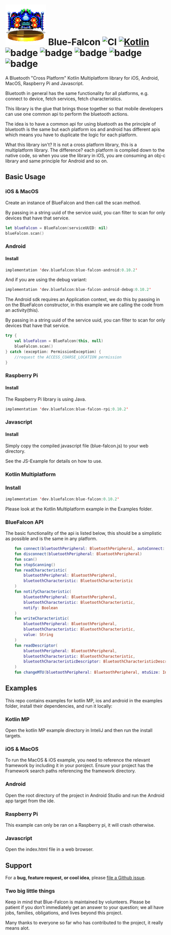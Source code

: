 # ![Blue Falcon](bluefalcon.png) Blue-Falcon ![CI](https://github.com/Reedyuk/blue-falcon/workflows/CI/badge.svg) [![Kotlin](https://img.shields.io/badge/kotlin-1.6.20-blue.svg)](http://kotlinlang.org) ![badge][badge-android] ![badge][badge-native] ![badge][badge-mac] ![badge][badge-rpi] ![badge][badge-js]

A Bluetooth "Cross Platform" Kotlin Multiplatform library for iOS, Android, MacOS, Raspberry Pi and Javascript.

Bluetooth in general has the same functionality for all platforms, e.g. connect to device, fetch services, fetch characteristics.

This library is the glue that brings those together so that mobile developers can use one common api to perform the bluetooth actions.

The idea is to have a common api for using bluetooth as the principle of bluetooth is the same but each platform ios and android has different apis which means you have to duplicate the logic for each platform.

What this library isn't? It is not a cross platform library, this is a multiplatform library. The difference? each platform is compiled down to the native code, so when you use the library in iOS, you are consuming an obj-c library and same principle for Android and so on.

## Basic Usage

### iOS & MacOS

Create an instance of BlueFalcon and then call the scan method. 

By passing in a string uuid of the service uuid, you can filter to scan for only devices that have that service.

```swift
let blueFalcon = BlueFalcon(serviceUUID: nil)
blueFalcon.scan()
```

### Android

#### Install

```kotlin
implementation 'dev.bluefalcon:blue-falcon-android:0.10.2'
```

And if you are using the debug variant:

```kotlin
implementation 'dev.bluefalcon:blue-falcon-android-debug:0.10.2'
```

The Android sdk requires an Application context, we do this by passing in on the BlueFalcon constructor, in this example we are calling the code from an activity(this).

By passing in a string uuid of the service uuid, you can filter to scan for only devices that have that service.

```kotlin
try {
    val blueFalcon = BlueFalcon(this, null)
    blueFalcon.scan()
} catch (exception: PermissionException) {
    //request the ACCESS_COARSE_LOCATION permission
}
```

### Raspberry Pi

#### Install

The Raspberry Pi library is using Java.

```kotlin
implementation 'dev.bluefalcon:blue-falcon-rpi:0.10.2'
```

### Javascript 

#### Install

Simply copy the compiled javascript file (blue-falcon.js) to your web directory.

See the JS-Example for details on how to use.

### Kotlin Multiplatform

### Install

```kotlin
implementation 'dev.bluefalcon:blue-falcon:0.10.2'
```

Please look at the Kotlin Multiplatform example in the Examples folder.


### BlueFalcon API

The basic functionality of the api is listed below, this should be a simplistic as possible and is the same in any platform.

```kotlin
    fun connect(bluetoothPeripheral: BluetoothPeripheral, autoConnect: Boolean)
    fun disconnect(bluetoothPeripheral: BluetoothPeripheral)
    fun scan()
    fun stopScanning()
    fun readCharacteristic(
        bluetoothPeripheral: BluetoothPeripheral,
        bluetoothCharacteristic: BluetoothCharacteristic
    )
    fun notifyCharacteristic(
        bluetoothPeripheral: BluetoothPeripheral,
        bluetoothCharacteristic: BluetoothCharacteristic,
        notify: Boolean
    )
    fun writeCharacteristic(
        bluetoothPeripheral: BluetoothPeripheral,
        bluetoothCharacteristic: BluetoothCharacteristic,
        value: String
    )
    fun readDescriptor(
        bluetoothPeripheral: BluetoothPeripheral,
        bluetoothCharacteristic: BluetoothCharacteristic,
        bluetoothCharacteristicDescriptor: BluetoothCharacteristicDescriptor
    )
    fun changeMTU(bluetoothPeripheral: BluetoothPeripheral, mtuSize: Int)
```

## Examples

This repo contains examples for kotlin MP, ios and android in the examples folder, install their dependencies, and run it locally:

### Kotlin MP

Open the kotlin MP example directory in InteliJ and then run the install targets.

### iOS & MacOS

To run the MacOS & iOS example, you need to reference the relevant framework by including it in your poroject. Ensure your project has the Framework search paths referencing the framework directory.

### Android

Open the root directory of the project in Android Studio and run the Android app target from the ide.

### Raspberry Pi

This example can only be ran on a Raspberry pi, it will crash otherwise.

### Javascript

Open the index.html file in a web browser.

## Support

For a **bug, feature request, or cool idea**, please [file a Github issue](https://github.com/Reedyuk/blue-falcon/issues/new).

### Two big little things

Keep in mind that Blue-Falcon is maintained by volunteers. Please be patient if you don’t immediately get an answer to your question; we all have jobs, families, obligations, and lives beyond this project.

Many thanks to everyone so far who has contributed to the project, it really means alot.


[badge-android]: http://img.shields.io/badge/platform-android-brightgreen.svg?style=flat
[badge-native]: http://img.shields.io/badge/platform-native-lightgrey.svg?style=flat
[badge-js]: http://img.shields.io/badge/platform-js-yellow.svg?style=flat
[badge-mac]: http://img.shields.io/badge/platform-macos-lightgrey.svg?style=flat
[badge-rpi]: http://img.shields.io/badge/platform-rpi-lightgrey.svg?style=flat
